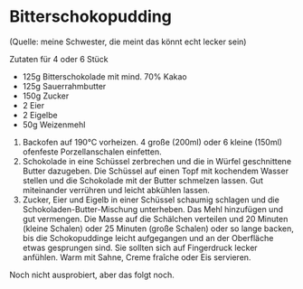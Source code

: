 # Bitterschokopudding

(Quelle: meine Schwester, die meint das könnt echt lecker sein)

Zutaten für 4 oder 6 Stück

* 125g Bitterschokolade mit mind. 70% Kakao
* 125g Sauerrahmbutter
* 150g Zucker
* 2 Eier
* 2 Eigelbe
* 50g Weizenmehl


1. Backofen auf 190°C vorheizen.
   4 große (200ml) oder 6 kleine (150ml) ofenfeste
   Porzellanschalen einfetten.
2. Schokolade in eine Schüssel zerbrechen und
   die in Würfel geschnittene Butter dazugeben.
   Die Schüssel auf einen Topf mit kochendem Wasser stellen und die
   Schokolade mit der Butter schmelzen lassen.
   Gut miteinander verrühren und leicht abkühlen lassen.
3. Zucker, Eier und Eigelb in einer Schüssel schaumig schlagen und die
   Schokoladen-Butter-Mischung unterheben.
   Das Mehl hinzufügen und gut vermengen.
   Die Masse auf die Schälchen verteilen und 20 Minuten (kleine Schalen)
   oder 25 Minuten (große Schalen) oder so lange backen, bis die Schokopuddinge
   leicht aufgegangen und an der Oberfläche etwas gesprungen sind.
   Sie sollten sich auf Fingerdruck lecker anfühlen.
   Warm mit Sahne, Creme fraîche oder Eis servieren.

Noch nicht ausprobiert, aber das folgt noch.
